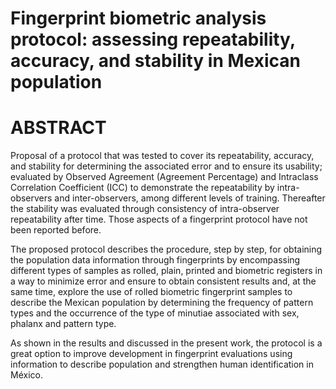 # Fingerprint biometric analysis protocol: assessing repeatability, accuracy, and stability in Mexican population

# ABSTRACT

Proposal of a protocol that was tested to cover its repeatability, accuracy, and stability for determining the associated error and to ensure its usability; evaluated by Observed Agreement (Agreement Percentage) and Intraclass Correlation Coefficient (ICC) to demonstrate the repeatability by intra-observers and inter-observers, among different levels of training. Thereafter the stability was evaluated through consistency of intra-observer repeatability after time. Those aspects of a fingerprint protocol have not been reported before.

The proposed protocol describes the procedure, step by step, for obtaining the population data information through fingerprints by encompassing different types of samples as rolled, plain, printed and biometric registers in a way to minimize error and ensure to obtain consistent results and, at the same time, explore the use of rolled biometric fingerprint samples to describe the Mexican population by determining the frequency of pattern types and the occurrence of the type of minutiae associated with sex, phalanx and pattern type.

As shown in the results and discussed in the present work, the protocol is a great option to improve development in fingerprint evaluations using information to describe population and strengthen human identification in México.
